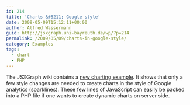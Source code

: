 ```yaml
---
id: 214
title: 'Charts &#8211; Google style'
date: 2009-05-09T15:12:11+00:00
author: Alfred Wassermann
guid: http://jsxgraph.uni-bayreuth.de/wp/?p=214
permalink: /2009/05/09/charts-in-google-style/
category: Examples
tags:
  - chart
  - PHP
---
```

The JSXGraph wiki contains a <a href="http://jsxgraph.uni-bayreuth.de/wiki/index.php/Charts_-_Google_style" target="_blank">new charting example</a>. It shows that only a few style changes are needed to create charts in the style of Google analytics (sparklines). These few lines of JavaScript can easily be packed into a PHP file if one wants to create dynamic charts on server side.